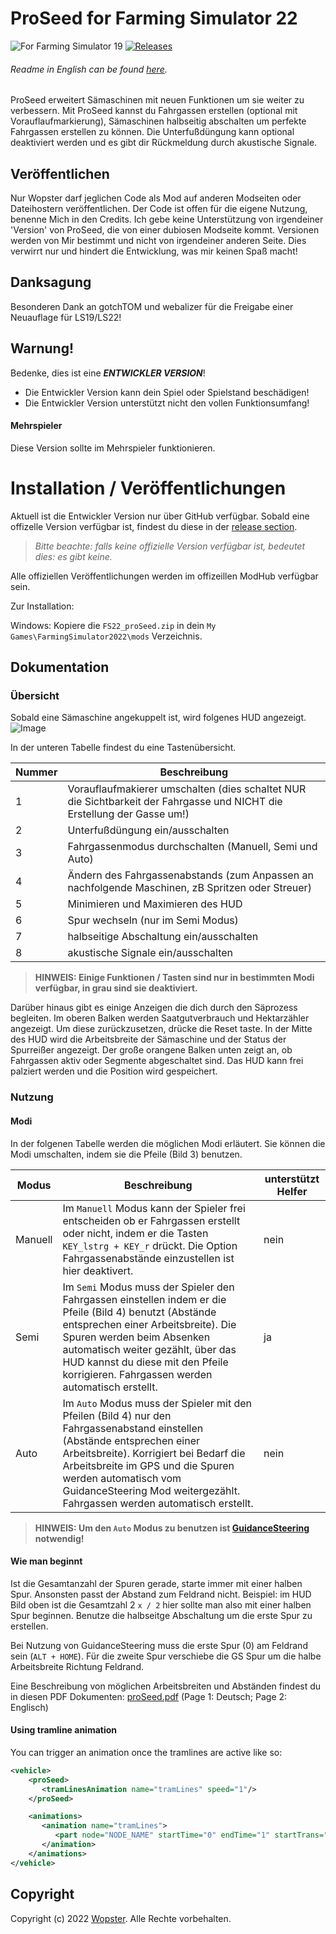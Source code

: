 # ProSeed for Farming Simulator 22
![For Farming Simulator 19](https://img.shields.io/badge/Farming%20Simulator-22-10BEFF.svg) [![Releases](https://img.shields.io/github/release/stijnwop/proSeed.svg)](https://github.com/stijnwop/proSeed/releases)

###### Readme in English can be found [here](README.md).

ProSeed erweitert Sämaschinen mit neuen Funktionen um sie weiter zu verbessern.
Mit ProSeed kannst du Fahrgassen erstellen (optional mit Vorauflaufmarkierung), Sämaschinen halbseitig abschalten um perfekte Fahrgassen erstellen zu können. Die Unterfußdüngung kann optional deaktiviert werden und es gibt dir Rückmeldung durch akustische Signale.

## Veröffentlichen
Nur Wopster darf jeglichen Code als Mod auf anderen Modseiten oder Dateihostern veröffentlichen. Der Code ist offen für die eigene Nutzung, benenne Mich in den Credits. Ich gebe keine Unterstützung von irgendeiner 'Version' von ProSeed, die von einer dubiosen Modseite kommt. Versionen werden von Mir bestimmt und nicht von irgendeiner anderen Seite. Dies verwirrt nur und hindert die Entwicklung, was mir keinen Spaß macht!

## Danksagung
Besonderen Dank an gotchTOM und webalizer für die Freigabe einer Neuauflage für LS19/LS22!

## Warnung!
Bedenke, dies ist eine ***ENTWICKLER VERSION***!
* Die Entwickler Version kann dein Spiel oder Spielstand beschädigen!
* Die Entwickler Version unterstützt nicht den vollen Funktionsumfang!

#### Mehrspieler
Diese Version sollte im Mehrspieler funktionieren.

# Installation / Veröffentlichungen
Aktuell ist die Entwickler Version nur über GitHub verfügbar. Sobald eine offizelle Version verfügbar ist, findest du diese in der [release section](https://github.com/stijnwop/proSeed/releases).

> _Bitte beachte: falls keine offizielle Version verfügbar ist, bedeutet dies: es gibt keine._

Alle offiziellen Veröffentlichungen werden im offizeillen ModHub verfügbar sein.

Zur Installation:

Windows: Kopiere die `FS22_proSeed.zip` in dein `My Games\FarmingSimulator2022\mods` Verzeichnis.

## Dokumentation

### Übersicht
Sobald eine Sämaschine angekuppelt ist, wird folgenes HUD angezeigt.
![Image](docs/images/hud.png)

In der unteren Tabelle findest du eine Tastenübersicht.

| Nummer | Beschreibung |
| ------------- | ------------------ |
| 1 | Vorauflaufmakierer umschalten (dies schaltet NUR die Sichtbarkeit der Fahrgasse und NICHT die Erstellung der Gasse um!) |
| 2 | Unterfußdüngung ein/ausschalten |
| 3 | Fahrgassenmodus durchschalten (Manuell, Semi und Auto) |
| 4 | Ändern des Fahrgassenabstands (zum Anpassen an nachfolgende Maschinen, zB Spritzen oder Streuer) |
| 5 | Minimieren und Maximieren des HUD |
| 6 | Spur wechseln (nur im Semi Modus) |
| 7 | halbseitige Abschaltung ein/ausschalten |
| 8 | akustische Signale ein/ausschalten |

> **HINWEIS: Einige Funktionen / Tasten sind nur in bestimmten Modi verfügbar, in grau sind sie deaktiviert.**

Darüber hinaus gibt es einige Anzeigen die dich durch den Säprozess begleiten. Im oberen Balken werden Saatgutverbrauch und Hektarzähler angezeigt. Um diese zurückzusetzen, drücke die Reset taste.
In der Mitte des HUD wird die Arbeitsbreite der Sämaschine und der Status der Spurreißer angezeigt. Der große orangene Balken unten zeigt an, ob Fahrgassen aktiv oder Segmente abgeschaltet sind.
Das HUD kann frei palziert werden und die Position wird gespeichert.

### Nutzung

#### Modi
In der folgenen Tabelle werden die möglichen Modi erläutert. Sie können die Modi umschalten, indem sie die Pfeile (Bild 3) benutzen.

| Modus | Beschreibung | unterstützt Helfer |
| ------------- | ------------------ | ------------------ |
| Manuell | Im `Manuell` Modus kann der Spieler frei entscheiden ob er Fahrgassen erstellt oder nicht, indem er die Tasten `KEY_lstrg + KEY_r` drückt. Die Option Fahrgassenabstände einzustellen ist hier deaktivert. | nein
| Semi | Im `Semi` Modus muss der Spieler den Fahrgassen einstellen indem er die Pfeile (Bild 4) benutzt (Abstände entsprechen einer Arbeitsbreite). Die Spuren werden beim Absenken automatisch weiter gezählt, über das HUD kannst du diese mit den Pfeile korrigieren. Fahrgassen werden automatisch erstellt. | ja
| Auto | Im `Auto` Modus muss der Spieler mit den Pfeilen (Bild 4) nur den Fahrgassenabstand einstellen (Abstände entsprechen einer Arbeitsbreite). Korrigiert bei Bedarf die Arbeitsbreite im GPS und die Spuren werden automatisch vom GuidanceSteering Mod weitergezählt. Fahrgassen werden automatisch erstellt. | nein

> **HINWEIS: Um den `Auto` Modus zu benutzen ist [GuidanceSteering](https://www.farming-simulator.com/mod.php?mod_id=140328&title=fs2019) notwendig!**

#### Wie man beginnt
Ist die Gesamtanzahl der Spuren gerade, starte immer mit einer halben Spur. Ansonsten passt der Abstand zum Feldrand nicht.
Beispiel: im HUD Bild oben ist die Gesamtzahl 2 `x / 2` hier sollte man also mit einer halben Spur beginnen.
Benutze die halbseitge Abschaltung um die erste Spur zu erstellen.

Bei Nutzung von GuidanceSteering muss die erste Spur (0) am Feldrand sein (`ALT + HOME`).
Für die zweite Spur verschiebe die GS Spur um die halbe Arbeitsbreite Richtung Feldrand.

Eine Beschreibung von möglichen Arbeitsbreiten und Abständen findest du in diesen PDF Dokumenten: [proSeed.pdf](https://github.com/stijnwop/proSeed/raw/master/docs/ProSeed.pdf) (Page 1: Deutsch; Page 2: Englisch)

#### Using tramline animation
You can trigger an animation once the tramlines are active like so:

```xml
<vehicle>
    <proSeed>
       <tramLinesAnimation name="tramLines" speed="1"/>
    </proSeed>

    <animations>
       <animation name="tramLines">
          <part node="NODE_NAME" startTime="0" endTime="1" startTrans="0 1 0" endTrans="0 0 0" />
       </animation>
    </animations>
</vehicle>
```

## Copyright
Copyright (c) 2022 [Wopster](https://github.com/stijnwop).
Alle Rechte vorbehalten.
